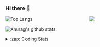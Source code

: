 ### Hi there 👋

<!--
**tao8687/tao8687** is a ✨ _special_ ✨ repository because its `README.md` (this file) appears on your GitHub profile.

Here are some ideas to get you started:

- 🔭 I’m currently working on ...
- 🌱 I’m currently learning ...
- 👯 I’m looking to collaborate on ...
- 🤔 I’m looking for help with ...
- 💬 Ask me about ...
- 📫 How to reach me: ...
- 😄 Pronouns: ...
- ⚡ Fun fact: ...
-->

<img align='right' src="https://media.giphy.com/media/M9gbBd9nbDrOTu1Mqx/giphy.gif" width="240">

  
![Top Langs](https://github-readme-stats.vercel.app/api/top-langs/?username=tao8687&layout=compact&title_color=23238E&text_color=A67D3D)

![Anurag's github stats](https://github-readme-stats.vercel.app/api?username=tao8687&show_icons=true&&text_color=A67D3D&title_color=23238E&show_icons=false&count_private=true&hide=stars)

<details>
  <summary>:zap: Coding Stats</summary>
  <br>
    
<!--START_SECTION:waka-->
![Code Time](http://img.shields.io/badge/Code%20Time-1%2C403%20hrs%209%20mins-blue)

![Profile Views](http://img.shields.io/badge/Profile%20Views-1-blue)

**🐱 My GitHub Data** 

> 📦 1.5 MB Used in GitHub's Storage 
 > 
> 🏆 27 Contributions in the Year 2024
 > 
> 🚫 Not Opted to Hire
 > 
> 📜 50 Public Repositories 
 > 
> 🔑 23 Private Repositories 
 > 
**I'm an Early 🐤** 

```text
🌞 Morning                1262 commits        ██████████████████████░░░   86.03 % 
🌆 Daytime                84 commits          █░░░░░░░░░░░░░░░░░░░░░░░░   05.73 % 
🌃 Evening                117 commits         ██░░░░░░░░░░░░░░░░░░░░░░░   07.98 % 
🌙 Night                  4 commits           ░░░░░░░░░░░░░░░░░░░░░░░░░   00.27 % 
```
📅 **I'm Most Productive on Wednesday** 

```text
Monday                   212 commits         ████░░░░░░░░░░░░░░░░░░░░░   14.45 % 
Tuesday                  199 commits         ███░░░░░░░░░░░░░░░░░░░░░░   13.57 % 
Wednesday                263 commits         ████░░░░░░░░░░░░░░░░░░░░░   17.93 % 
Thursday                 190 commits         ███░░░░░░░░░░░░░░░░░░░░░░   12.95 % 
Friday                   207 commits         ████░░░░░░░░░░░░░░░░░░░░░   14.11 % 
Saturday                 203 commits         ███░░░░░░░░░░░░░░░░░░░░░░   13.84 % 
Sunday                   193 commits         ███░░░░░░░░░░░░░░░░░░░░░░   13.16 % 
```


📊 **This Week I Spent My Time On** 

```text
🕑︎ Time Zone: Asia/Shanghai

💬 Programming Languages: 
Other                    1 hr 44 mins        █████████████████████░░░░   85.08 % 
CMake                    9 mins              ██░░░░░░░░░░░░░░░░░░░░░░░   07.51 % 
C++                      9 mins              ██░░░░░░░░░░░░░░░░░░░░░░░   07.41 % 

🔥 Editors: 
VS Code                  2 hrs 2 mins        █████████████████████████   100.00 % 

🐱‍💻 Projects: 
wheeltec_robot           58 mins             ████████████░░░░░░░░░░░░░   48.04 % 
gazebo-classic           23 mins             █████░░░░░░░░░░░░░░░░░░░░   19.55 % 
robot_base_src           16 mins             ███░░░░░░░░░░░░░░░░░░░░░░   13.43 % 
wheeltec_description     15 mins             ███░░░░░░░░░░░░░░░░░░░░░░   12.59 % 
tracked_vehicle_demo     4 mins              █░░░░░░░░░░░░░░░░░░░░░░░░   03.87 % 

💻 Operating System: 
Linux                    2 hrs 2 mins        █████████████████████████   100.00 % 
```

**I Mostly Code in Python** 

```text
Python                   9 repos             ████████░░░░░░░░░░░░░░░░░   31.03 % 
C++                      7 repos             ██████░░░░░░░░░░░░░░░░░░░   24.14 % 
JavaScript               2 repos             ██░░░░░░░░░░░░░░░░░░░░░░░   06.90 % 
Batchfile                1 repo              █░░░░░░░░░░░░░░░░░░░░░░░░   03.45 % 
HTML                     1 repo              █░░░░░░░░░░░░░░░░░░░░░░░░   03.45 % 
```



**Timeline**

![Lines of Code chart](https://raw.githubusercontent.com/tao8687/tao8687/master/assets/bar_graph.png)


 Last Updated on 27/01/2024 01:08:56 UTC
<!--END_SECTION:waka-->
</details>

